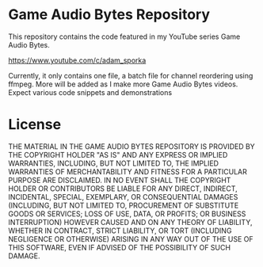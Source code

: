 # Game Audio Bytes Repository

This repository contains the code featured in my YouTube series Game Audio Bytes.

https://www.youtube.com/c/adam_sporka

Currently, it only contains one file, a batch file for channel reordering
using ffmpeg. More will be added as I make more Game Audio Bytes videos.
Expect various code snippets and demonstrations

# License

THE MATERIAL IN THE GAME AUDIO BYTES REPOSITORY IS PROVIDED BY THE COPYRIGHT
HOLDER "AS IS" AND ANY EXPRESS OR IMPLIED WARRANTIES, INCLUDING, BUT NOT LIMITED
TO, THE IMPLIED WARRANTIES OF MERCHANTABILITY AND FITNESS FOR A PARTICULAR
PURPOSE ARE DISCLAIMED. IN NO EVENT SHALL THE COPYRIGHT HOLDER OR CONTRIBUTORS
BE LIABLE FOR ANY DIRECT, INDIRECT, INCIDENTAL, SPECIAL, EXEMPLARY,
OR CONSEQUENTIAL DAMAGES (INCLUDING, BUT NOT LIMITED TO, PROCUREMENT OF
SUBSTITUTE GOODS OR SERVICES; LOSS OF USE, DATA, OR PROFITS; OR BUSINESS
INTERRUPTION) HOWEVER CAUSED AND ON ANY THEORY OF LIABILITY, WHETHER IN CONTRACT,
STRICT LIABILITY, OR TORT (INCLUDING NEGLIGENCE OR OTHERWISE) ARISING IN ANY
WAY OUT OF THE USE OF THIS SOFTWARE, EVEN IF ADVISED OF THE POSSIBILITY OF SUCH
DAMAGE. 
